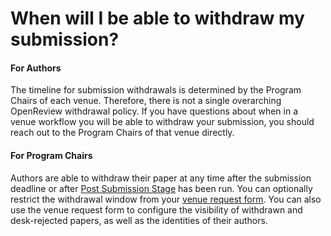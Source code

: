 # When will I be able to withdraw my submission?

#### For Authors

The timeline for submission withdrawals is determined by the Program Chairs of each venue. Therefore, there is not a single overarching OpenReview withdrawal policy. If you have questions about when in a venue workflow you will be able to withdraw your submission, you should reach out to the Program Chairs of that venue directly.&#x20;

#### For Program Chairs&#x20;

Authors are able to withdraw their paper at any time after the submission deadline or after [Post Submission Stage](../../reference/stages/post-submission-stage.md) has been run. You can optionally restrict the withdrawal window from your [venue request form](../hosting-a-venue-on-openreview/navigating-your-venue-pages.md). You can also use the venue request form to configure the visibility of withdrawn and desk-rejected papers, as well as the identities of their authors.
